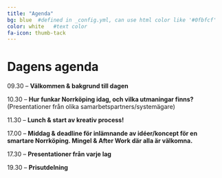 ```yaml
---
title: "Agenda"
bg: blue  #defined in _config.yml, can use html color like '#0fbfcf'
color: white   #text color
fa-icon: thumb-tack
---
```


# Dagens agenda

09.30 – **Välkommen & bakgrund till dagen**

10.30 – **Hur funkar Norrköping idag, och vilka utmaningar finns?**
(Presentationer från olika samarbetspartners/systemägare)

11.30 – **Lunch & start av kreativ process!**

17.00 – **Middag & deadline för inlämnande av idéer/koncept för en smartare Norrköping.  Mingel & After Work där alla är välkomna.**

17.30 – **Presentationer från varje lag**

19.30 – **Prisutdelning**